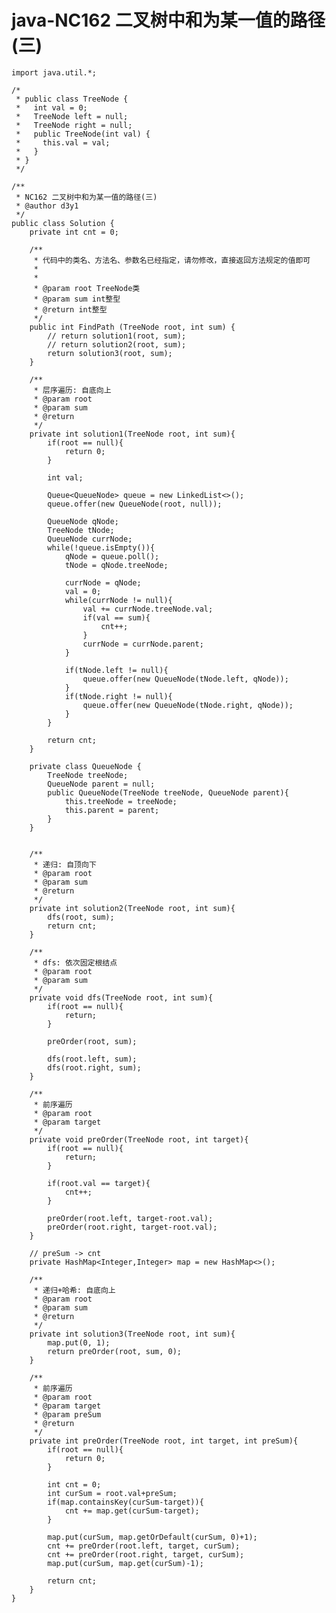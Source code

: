 # java-NC162 二叉树中和为某一值的路径(三)


    import java.util.*;
    
    /*
     * public class TreeNode {
     *   int val = 0;
     *   TreeNode left = null;
     *   TreeNode right = null;
     *   public TreeNode(int val) {
     *     this.val = val;
     *   }
     * }
     */
    
    /**
     * NC162 二叉树中和为某一值的路径(三)
     * @author d3y1
     */
    public class Solution {
        private int cnt = 0;
    
        /**
         * 代码中的类名、方法名、参数名已经指定，请勿修改，直接返回方法规定的值即可
         *
         *
         * @param root TreeNode类 
         * @param sum int整型 
         * @return int整型
         */
        public int FindPath (TreeNode root, int sum) {
            // return solution1(root, sum);
            // return solution2(root, sum);
            return solution3(root, sum);
        }
    
        /**
         * 层序遍历: 自底向上
         * @param root
         * @param sum
         * @return
         */
        private int solution1(TreeNode root, int sum){
            if(root == null){
                return 0;
            }
    
            int val;
    
            Queue<QueueNode> queue = new LinkedList<>();
            queue.offer(new QueueNode(root, null));
    
            QueueNode qNode;
            TreeNode tNode;
            QueueNode currNode;
            while(!queue.isEmpty()){
                qNode = queue.poll();
                tNode = qNode.treeNode;
    
                currNode = qNode;
                val = 0;
                while(currNode != null){
                    val += currNode.treeNode.val;
                    if(val == sum){
                        cnt++;
                    }
                    currNode = currNode.parent;
                }
    
                if(tNode.left != null){
                    queue.offer(new QueueNode(tNode.left, qNode));
                }
                if(tNode.right != null){
                    queue.offer(new QueueNode(tNode.right, qNode));
                }
            }
    
            return cnt;
        }
    
        private class QueueNode {
            TreeNode treeNode;
            QueueNode parent = null;
            public QueueNode(TreeNode treeNode, QueueNode parent){
                this.treeNode = treeNode;
                this.parent = parent;
            }
        }
    
    
        /**
         * 递归: 自顶向下
         * @param root
         * @param sum
         * @return
         */
        private int solution2(TreeNode root, int sum){
            dfs(root, sum);
            return cnt;
        }
    
        /**
         * dfs: 依次固定根结点
         * @param root
         * @param sum
         */
        private void dfs(TreeNode root, int sum){
            if(root == null){
                return;
            }
    
            preOrder(root, sum);
    
            dfs(root.left, sum);
            dfs(root.right, sum);
        }
    
        /**
         * 前序遍历
         * @param root
         * @param target
         */
        private void preOrder(TreeNode root, int target){
            if(root == null){
                return;
            }
    
            if(root.val == target){
                cnt++;
            }
    
            preOrder(root.left, target-root.val);
            preOrder(root.right, target-root.val);
        }
    
        // preSum -> cnt
        private HashMap<Integer,Integer> map = new HashMap<>();
    
        /**
         * 递归+哈希: 自底向上
         * @param root
         * @param sum
         * @return
         */
        private int solution3(TreeNode root, int sum){
            map.put(0, 1);
            return preOrder(root, sum, 0);
        }
    
        /**
         * 前序遍历
         * @param root
         * @param target
         * @param preSum
         * @return
         */
        private int preOrder(TreeNode root, int target, int preSum){
            if(root == null){
                return 0;
            }
    
            int cnt = 0;
            int curSum = root.val+preSum;
            if(map.containsKey(curSum-target)){
                cnt += map.get(curSum-target);
            }
    
            map.put(curSum, map.getOrDefault(curSum, 0)+1);
            cnt += preOrder(root.left, target, curSum);
            cnt += preOrder(root.right, target, curSum);
            map.put(curSum, map.get(curSum)-1);
    
            return cnt;
        }
    }

  

